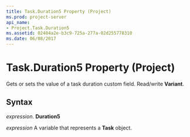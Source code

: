 ```yaml
---
title: Task.Duration5 Property (Project)
ms.prod: project-server
api_name:
- Project.Task.Duration5
ms.assetid: 02484a2e-b3c9-725a-277a-02d255778310
ms.date: 06/08/2017
---
```



# Task.Duration5 Property (Project)

 Gets or sets the value of a task duration custom field. Read/write **Variant**.


## Syntax

 _expression_. **Duration5**

 _expression_ A variable that represents a **Task** object.



